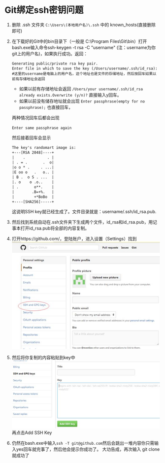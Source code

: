 # Git绑定ssh密钥问题

1. 删除 .ssh 文件夹 `C:\Users\(本地用户名)\.ssh` 中的 known_hosts(直接删除即可)

2. 在下载好的Git中的bin目录下（一般是 C:\Program Files\Git\bin）打开bash.exe输入命令ssh-keygen -t rsa -C "username" (注：username为你git上的用户名)，如果执行成功。返回：

   ```shell
   Generating public/private rsa key pair.
   Enter file in which to save the key (/Users/username/.ssh/id_rsa): 
   #这里的username是电脑上的用户名，这个地址也是文件的存储地址，然后按回车如果以前有存储地址会返回
   ```
   - 如果以前有存储地址会返回
     `/Users/your username/.ssh/id_rsa already exists.Overwrite (y/n)?`
     直接输入y回车。
   - 如果以前没有储存地址就会出现
     `Enter passphrase(empty for no passphrase);`
     也直接回车，

   两种情况回车后都会出现

   `Enter same passphrase again` 

   然后接着回车会显示

   ```
   The key's randomart image is:
   +---[RSA 2048]----+
   |    .          . |
   | . = .       .  o|
   |o o * .     . ...|
   |E oo o   .   o.. |
   | B .  o S . ...  |
   |. o    o .o..    |
   | .       o**.    |
   |        .B=+%.   |
   |         +*BoBo  |
   +----[SHA256]-----+
   ```

   这说明SSH key就已经生成了。文件目录就是：username/.ssh/id_rsa.pub.

3.  然后找到系统自动在.ssh文件夹下生成两个文件，id_rsa和id_rsa.pub，用记事本打开id_rsa.pub将全部的内容复制。

4. 打开https://github.com/，登陆账户，进入设置（Settings）找到![1239999-20171031180654121-1601381633](../img/git/1239999-20171031180654121-1601381633.jpg)

5. 然后将你复制的内容粘贴到key中
   ![1239999-20171031181147121-1513370965](../img/git/1239999-20171031181147121-1513370965.jpg)
   再点击Add SSH Key  

6. 仍然在bash.exe中输入`ssh -T git@github.com`然后会跳出一堆内容你只需输入yes回车就完事了，然后他会提示你成功了。
   大功告成，再次输入 git clone 就成功了